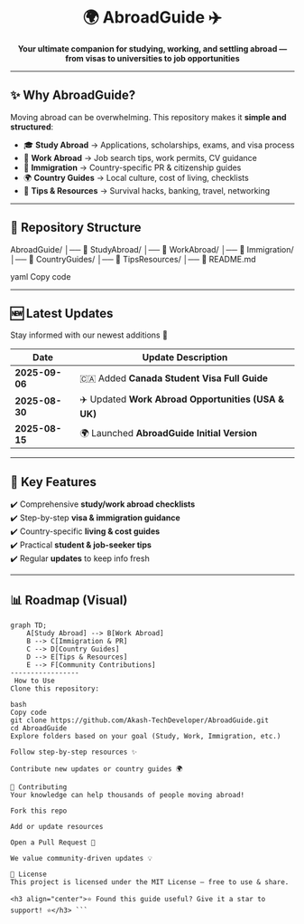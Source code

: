 <!-- Banner -->
<h1 align="center">🌍 AbroadGuide ✈️</h1>
<p align="center">
  <b>Your ultimate companion for studying, working, and settling abroad — from visas to universities to job opportunities</b>
</p>

---

## ✨ Why AbroadGuide?
Moving abroad can be overwhelming. This repository makes it **simple and structured**:  
- 🎓 **Study Abroad** → Applications, scholarships, exams, and visa process  
- 💼 **Work Abroad** → Job search tips, work permits, CV guidance  
- 🛂 **Immigration** → Country-specific PR & citizenship guides  
- 🌍 **Country Guides** → Local culture, cost of living, checklists  
- 🧳 **Tips & Resources** → Survival hacks, banking, travel, networking  

---

## 📂 Repository Structure
AbroadGuide/
│── 📁 StudyAbroad/
│── 📁 WorkAbroad/
│── 📁 Immigration/
│── 📁 CountryGuides/
│── 📁 TipsResources/
│── 📄 README.md

yaml
Copy code

---

## 🆕 Latest Updates
Stay informed with our newest additions 🚀  

| Date       | Update Description |
|------------|--------------------|
| **2025-09-06** | 🇨🇦 Added **Canada Student Visa Full Guide** |
| **2025-08-30** | ✈️ Updated **Work Abroad Opportunities (USA & UK)** |
| **2025-08-15** | 🌍 Launched **AbroadGuide Initial Version** |

---

## 🎯 Key Features
✔️ Comprehensive **study/work abroad checklists**  
✔️ Step-by-step **visa & immigration guidance**  
✔️ Country-specific **living & cost guides**  
✔️ Practical **student & job-seeker tips**  
✔️ Regular **updates** to keep info fresh  

---

## 📊 Roadmap (Visual)
```mermaid
graph TD;
    A[Study Abroad] --> B[Work Abroad]
    B --> C[Immigration & PR]
    C --> D[Country Guides]
    D --> E[Tips & Resources]
    E --> F[Community Contributions]
-----------------
 How to Use
Clone this repository:

bash
Copy code
git clone https://github.com/Akash-TechDeveloper/AbroadGuide.git
cd AbroadGuide
Explore folders based on your goal (Study, Work, Immigration, etc.)

Follow step-by-step resources ✨

Contribute new updates or country guides 🌍

🤝 Contributing
Your knowledge can help thousands of people moving abroad!

Fork this repo

Add or update resources

Open a Pull Request 🚀

We value community-driven updates 💡

📜 License
This project is licensed under the MIT License – free to use & share.

<h3 align="center">⭐ Found this guide useful? Give it a star to support! ⭐</h3> ```
